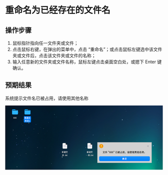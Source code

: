 # 重命名为已经存在的文件名

## 操作步骤

1. 鼠标指针指向任一文件夹或文件；
2. 点击鼠标右键，在弹出的菜单中，点击 “重命名”；或点击鼠标左键选中该文件夹或文件后，点击该文件夹或文件的名称；
3. 输入任意新的文件夹或文件名称，鼠标左键点击桌面空白处，或摁下 Enter 键确认。

## 预期结果

系统提示文件名已被占用，请使用其他名称

![重命名为已经存在的文件名.png](../img/重命名为已经存在的文件名.png)
